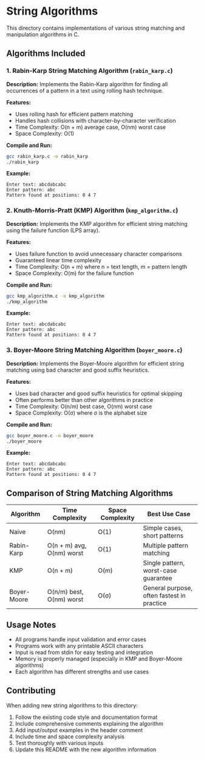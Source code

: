# String Algorithms

This directory contains implementations of various string matching and manipulation algorithms in C.

## Algorithms Included

### 1. Rabin-Karp String Matching Algorithm (`rabin_karp.c`)

**Description:** Implements the Rabin-Karp algorithm for finding all occurrences of a pattern in a text using rolling hash technique.

**Features:**
- Uses rolling hash for efficient pattern matching
- Handles hash collisions with character-by-character verification
- Time Complexity: O(n + m) average case, O(nm) worst case
- Space Complexity: O(1)

**Compile and Run:**
```bash
gcc rabin_karp.c -o rabin_karp
./rabin_karp
```

**Example:**
```
Enter text: abcdabcabc
Enter pattern: abc
Pattern found at positions: 0 4 7
```

### 2. Knuth-Morris-Pratt (KMP) Algorithm (`kmp_algorithm.c`)

**Description:** Implements the KMP algorithm for efficient string matching using the failure function (LPS array).

**Features:**
- Uses failure function to avoid unnecessary character comparisons
- Guaranteed linear time complexity
- Time Complexity: O(n + m) where n = text length, m = pattern length
- Space Complexity: O(m) for the failure function

**Compile and Run:**
```bash
gcc kmp_algorithm.c -o kmp_algorithm
./kmp_algorithm
```

**Example:**
```
Enter text: abcdabcabc
Enter pattern: abc
Pattern found at positions: 0 4 7
```

### 3. Boyer-Moore String Matching Algorithm (`boyer_moore.c`)

**Description:** Implements the Boyer-Moore algorithm for efficient string matching using bad character and good suffix heuristics.

**Features:**
- Uses bad character and good suffix heuristics for optimal skipping
- Often performs better than other algorithms in practice
- Time Complexity: O(n/m) best case, O(nm) worst case
- Space Complexity: O(σ) where σ is the alphabet size

**Compile and Run:**
```bash
gcc boyer_moore.c -o boyer_moore
./boyer_moore
```

**Example:**
```
Enter text: abcdabcabc
Enter pattern: abc
Pattern found at positions: 0 4 7
```

## Comparison of String Matching Algorithms

| Algorithm | Time Complexity | Space Complexity | Best Use Case |
|-----------|----------------|------------------|---------------|
| Naive | O(nm) | O(1) | Simple cases, short patterns |
| Rabin-Karp | O(n + m) avg, O(nm) worst | O(1) | Multiple pattern matching |
| KMP | O(n + m) | O(m) | Single pattern, worst-case guarantee |
| Boyer-Moore | O(n/m) best, O(nm) worst | O(σ) | General purpose, often fastest in practice |

## Usage Notes

- All programs handle input validation and error cases
- Programs work with any printable ASCII characters
- Input is read from stdin for easy testing and integration
- Memory is properly managed (especially in KMP and Boyer-Moore algorithms)
- Each algorithm has different strengths and use cases

## Contributing

When adding new string algorithms to this directory:

1. Follow the existing code style and documentation format
2. Include comprehensive comments explaining the algorithm
3. Add input/output examples in the header comment
4. Include time and space complexity analysis
5. Test thoroughly with various inputs
6. Update this README with the new algorithm information
